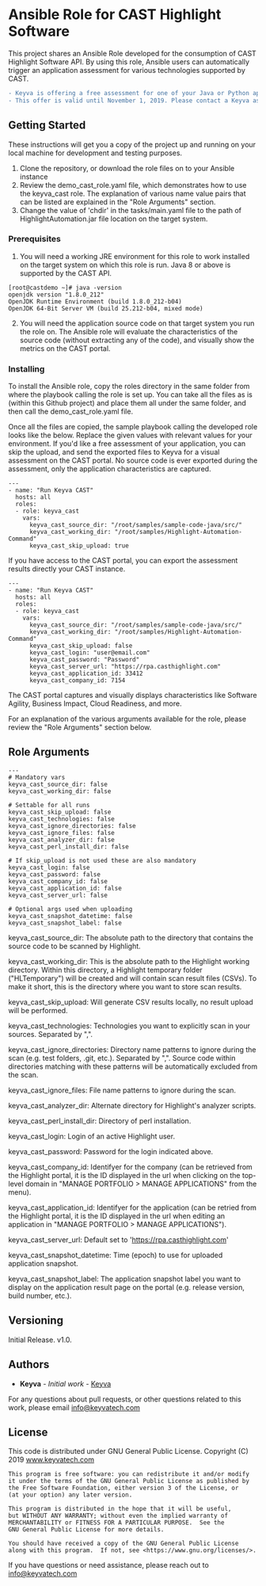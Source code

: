 # Ansible Role for CAST Highlight Software

This project shares an Ansible Role developed for the consumption of CAST Highlight Software API. By using this role, Ansible users can automatically trigger an application assessment for various technologies supported by CAST.  

```diff
- Keyva is offering a free assessment for one of your Java or Python apps. 
- This offer is valid until November 1, 2019. Please contact a Keyva associate at info@keyvatech.com for more details.
```

## Getting Started

These instructions will get you a copy of the project up and running on your local machine for development and testing purposes. 

1) Clone the repository, or download the role files on to your Ansible instance
2) Review the demo_cast_role.yaml file, which demonstrates how to use the keyva_cast role. The explanation of various name value pairs that can be listed are explained in the "Role Arguments" section.
3) Change the value of 'chdir' in the tasks/main.yaml file to the path of HighlightAutomation.jar file location on the target system.

### Prerequisites

1) You will need a working JRE environment for this role to work installed on the target system on which this role is run. Java 8 or above is supported by the CAST API.

```
[root@castdemo ~]# java -version
openjdk version "1.8.0_212"
OpenJDK Runtime Environment (build 1.8.0_212-b04)
OpenJDK 64-Bit Server VM (build 25.212-b04, mixed mode)
```

2) You will need the application source code on that target system you run the role on. The Ansible role will evaluate the characteristics of the source code (without extracting any of the code), and visually show the metrics on the CAST portal.


### Installing

To install the Ansible role, copy the roles directory in the same folder from where the playbook calling the role is set up. You can take all the files as is (within this Github project) and place them all under the same folder, and then call the demo_cast_role.yaml file.

Once all the files are copied, the sample playbook calling the developed role looks like the below. Replace the given values with relevant values for your environment. If you'd like a free assessment of your application, you can skip the upload, and send the exported files to Keyva for a visual assessment on the CAST portal. No source code is ever exported during the assessment, only the application characteristics are captured.

```
---
- name: "Run Keyva CAST"
  hosts: all 
  roles:
  - role: keyva_cast
    vars:
      keyva_cast_source_dir: "/root/samples/sample-code-java/src/"
      keyva_cast_working_dir: "/root/samples/Highlight-Automation-Command"
      keyva_cast_skip_upload: true
```

If you have access to the CAST portal, you can export the assessment results directly your CAST instance. 

```
---
- name: "Run Keyva CAST"
  hosts: all 
  roles:
  - role: keyva_cast
    vars:
      keyva_cast_source_dir: "/root/samples/sample-code-java/src/"
      keyva_cast_working_dir: "/root/samples/Highlight-Automation-Command"
      keyva_cast_skip_upload: false 
      keyva_cast_login: "user@email.com"
      keyva_cast_password: "Password"
      keyva_cast_server_url: "https://rpa.casthighlight.com"
      keyva_cast_application_id: 33412
      keyva_cast_company_id: 7154
```


The CAST portal captures and visually displays characteristics like Software Agility, Business Impact, Cloud Readiness, and more.

For an explanation of the various arguments available for the role, please review the "Role Arguments" section below.


## Role Arguments

```
---
# Mandatory vars
keyva_cast_source_dir: false
keyva_cast_working_dir: false

# Settable for all runs
keyva_cast_skip_upload: false
keyva_cast_technologies: false
keyva_cast_ignore_directories: false
keyva_cast_ignore_files: false
keyva_cast_analyzer_dir: false
keyva_cast_perl_install_dir: false

# If skip_upload is not used these are also mandatory
keyva_cast_login: false
keyva_cast_password: false
keyva_cast_company_id: false
keyva_cast_application_id: false
keyva_cast_server_url: false

# Optional args used when uploading
keyva_cast_snapshot_datetime: false
keyva_cast_snapshot_label: false
```

keyva_cast_source_dir: The absolute path to the directory that contains the source code to be scanned by Highlight.

keyva_cast_working_dir: This is the absolute path to the Highlight working directory. Within this directory, a Highlight temporary folder ("HLTemporary") will be created and will contain scan result files (CSVs). To make it short, this is the directory where you want to store scan results.

keyva_cast_skip_upload: Will generate CSV results locally, no result upload will be performed.

keyva_cast_technologies: Technologies you want to explicitly scan in your sources. Separated by ",".

keyva_cast_ignore_directories: Directory name patterns to ignore during the scan (e.g. test folders, .git, etc.). Separated by ",". Source code within directories matching with these patterns will be automatically excluded from the scan.

keyva_cast_ignore_files: File name patterns to ignore during the scan.

keyva_cast_analyzer_dir: Alternate directory for Highlight's analyzer scripts.

keyva_cast_perl_install_dir:  Directory of perl installation.

keyva_cast_login:  Login of an active Highlight user.

keyva_cast_password:  Password for the login indicated above.

keyva_cast_company_id: Identifyer for the company (can be retrieved from the Highlight portal, it is the ID displayed in the url when clicking on the top-level domain in "MANAGE PORTFOLIO > MANAGE APPLICATIONS" from the menu).

keyva_cast_application_id: Identifyer for the application (can be retried from the Highlight portal, it is the ID displayed in the url when editing an application in "MANAGE PORTFOLIO > MANAGE APPLICATIONS").

keyva_cast_server_url: Default set to 'https://rpa.casthighlight.com'

keyva_cast_snapshot_datetime:  Time (epoch) to use for uploaded application snapshot.

keyva_cast_snapshot_label:  The application snapshot label you want to display on the application result page on the portal (e.g. release version, build number, etc.).

## Versioning

Initial Release. v1.0.

## Authors

* **Keyva** - *Initial work* - [Keyva](www.keyvatech.com)

For any questions about pull requests, or other questions related to this work, please email info@keyvatech.com

## License

This code is distributed under GNU General Public License.
Copyright (C) 2019 www.keyvatech.com

```
This program is free software: you can redistribute it and/or modify
it under the terms of the GNU General Public License as published by
the Free Software Foundation, either version 3 of the License, or
(at your option) any later version.

This program is distributed in the hope that it will be useful,
but WITHOUT ANY WARRANTY; without even the implied warranty of
MERCHANTABILITY or FITNESS FOR A PARTICULAR PURPOSE.  See the
GNU General Public License for more details.

You should have received a copy of the GNU General Public License
along with this program.  If not, see <https://www.gnu.org/licenses/>.
```

If you have questions or need assistance, please reach out to info@keyvatech.com

